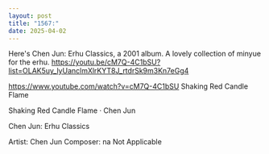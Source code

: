 ```yaml
---
layout: post
title: "1567:"
date: 2025-04-02
---
```


Here's Chen Jun: Erhu Classics, a 2001 album. A lovely collection of minyue for the erhu. 
https://youtu.be/cM7Q-4C1bSU?list=OLAK5uy_lyUanclmXlrKYT8J_rtdrSk9m3Kn7eGg4

https://www.youtube.com/watch?v=cM7Q-4C1bSU
Shaking Red Candle Flame

Shaking Red Candle Flame · Chen Jun

Chen Jun: Erhu Classics



Artist: Chen Jun
Composer: na Not Applicable
